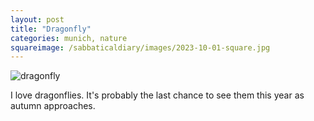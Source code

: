 ```yaml
---
layout: post
title: "Dragonfly"
categories: munich, nature
squareimage: /sabbaticaldiary/images/2023-10-01-square.jpg
---
```

<img src="/sabbaticaldiary/images/2023-10-01.jpg" alt="dragonfly" class="center">

I love dragonflies. It's probably the last chance to see them this year as autumn approaches.